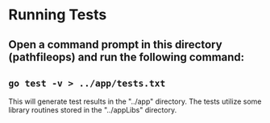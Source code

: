 # Running Tests
## Open a command prompt in this directory (pathfileops) and run the following command:

## `go test -v > ../app/tests.txt`

This will generate test results in the "../app" directory.  The tests utilize
some library routines stored in the "../appLibs" directory.
